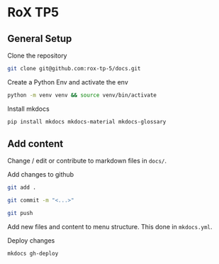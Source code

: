 # RoX TP5

## General Setup

Clone the repository

```bash
git clone git@github.com:rox-tp-5/docs.git
```

Create a Python Env and activate the env

```bash
python -m venv venv && source venv/bin/activate
```

Install mkdocs

```bash
pip install mkdocs mkdocs-material mkdocs-glossary
```

## Add content

Change / edit or contribute to markdown files in `docs/`.

Add changes to github

```bash
git add .

git commit -m "<...>"

git push
```

Add new files and content to menu structure. This done in `mkdocs.yml`.

Deploy changes

```bash
mkdocs gh-deploy
```


